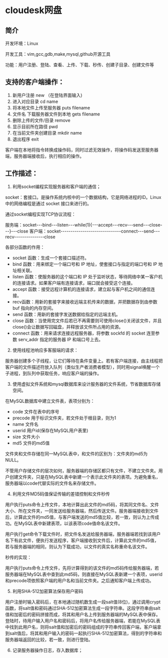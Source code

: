 # cloudesk网盘

## 简介

开发环境：Linux

开发工具：vim,gcc,gdb,make,mysql,github开源工具

功能：用户注册、登陆、查看、上传、下载、秒传、创建子目录、创建文件等

## 支持的客户端操作：

1. 新用户注册  new （在登陆界面输入)
2. 进入对应目录  cd name           
4. 将本地文件上传至服务器  puts filename     
5. 文件名 下载服务器文件到本地 gets filename     
6. 删除上传的文件/目录 remove            
7. 显示目前所在路径 pwd               
8. 在当前文件夹创建目录 mkdir name
9. 退出程序 exit

客户端在本地将指令转换成操作码，同时过滤无效操作，将操作码发送至服务器端，服务器端接收后，执行相应的操作。

## 工作描述：

1. 利用socket编程实现服务器和客户端的通信； 

socket：套接口。是操作系统内核中的一个数据结构，它是网络进程的ID。Linux 中的网络编程是通过 socket 接口来进行的。

通过socket编程实现TCP协议流程：

服务端：socket---bind---listen---while(1){---accept---recv---send---close---}---close
客户端：socket------------------------------connect---send---recv---------------close

各部分函数的作用：

+ socket 函数：生成一个套接口描述符。
+ bind 函数：用来绑定一个端口号和 IP 地址，使套接口与指定的端口号和 IP 地址相关联。
+ listen 函数：使服务器的这个端口和 IP 处于监听状态，等待网络中某一客户机的连接请求。如果客户端有连接请求，端口就会接受这个连接。
+ accept 函数：接受远程计算机的连接请求，建立起与客户机之间的通信连接。
+ recv函数：用新的套接字来接收远端主机传来的数据，并把数据存到由参数 buf 指向的内存空间。
+ send 函数：用新的套接字发送数据给指定的远端主机。
+ close 函数：当使用完文件后若已不再需要则可使用close()关闭该文件，并且close()会让数据写回磁盘，并释放该文件所占用的资源。
+ connect 函数：用来请求连接远程服务器，将参数 sockfd 的 socket 连至参数 serv_addr 指定的服务器 IP 和端口号上去。

2. 使用线程池响应多客服端的请求：

服务器创建多个子线程，让它们等待在条件变量上。若有客户端连接，由主线程把客户端的文件描述符放入队列（类似生产者消费者模型），同时用signal唤醒一个子进程，到队列中获取任务，响应客户端的操作。

3. 使用虚拟文件系统和mysql数据库来设计服务器的文件系统，节省数据库存储空间。

在MySQL数据库中建立文件表，表项分别为：

+ code 文件在表中的序号
+ precode 用于标识文件夹，若文件处于根目录，则为1
+ name 文件名
+ userid 用户id(保存在MySQL用户表里)
+ size 文件大小
+ md5 文件的md5值

文件夹和文件存储在同一MySQL表中，和文件的区别为：文件夹的md5为NULL。

不管用户存储文件的层次如何，服务器端的存储区都只有文件，不建立文件夹。用户创建文件夹，只是在MySQL表中新建一个表示此文件夹的表项。为避免重名，服务器端以code代替实际的文件名来存储文件。

4. 利用文件MD5码值保证传输的差错控制和文件秒传

用户执行puts命令上传文件，本地计算出此文件的md5码，将其同文件名、文件大小、所在文件夹，一同发送给服务器端，然后传送文件。服务器端接收到文件后，计算此文件的md5值，与客户端发送的md5值比较，若一致，则认为上传成功。在MySQL表中新建表项，以该表项code值命名该文件。

用户执行get命令下载文件时，把文件名发送给服务器端，服务器端若找到该用户名下有此文件，便执行发送程序，客户端接收到文件后，计算此文件的md5值，若与服务器端的相同，则认为下载成功，以文件的真实名称重命名该文件。

秒传的实现：

用户执行puts命令上传文件，先将计算得到的该文件的md5码传给服务器端，若服务器端在MySQL表中查到此md5码，则直接在MySQL表新建一个表项，userid和precode项依照客户端的用户名和当前文件夹。之后通知客户端上传成功。

5. 利用SHA-512加密算法保存用户密码

用户注册时输入密码后，在本地通过随机数生成一段salt值(8位)，通过调用crypt函数，将salt值和密码通过SHA-512加密算法生成一段字符串。这段字符串由salt值和加密后的密码拼接而成，将其和用户名上传到服务器端的MySQL表中保存。
登陆时，待用户输入用户名和密码后，将用户名传给服务器端，若能在MySQL表中找到此用户名，则将salt值和加密后的密码组成的字符串传回客户端，客户端拿到salt值后，将其和用户输入的密码一起执行SHA-512加密算法，得到的字符串和服务器端返回的比较，若一致，则进行登陆。

6. 记录服务器操作日志，存入数据库；





